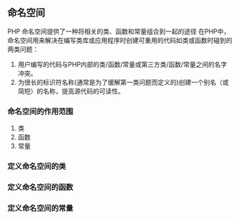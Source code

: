 ## 命名空间
PHP 命名空间提供了一种将相关的类、函数和常量组合到一起的途径
在PHP中，命名空间用来解决在编写类库或应用程序时创建可重用的代码如类或函数时碰到的两类问题：
1. 用户编写的代码与PHP内部的类/函数/常量或第三方类/函数/常量之间的名字冲突。
2. 为很长的标识符名称(通常是为了缓解第一类问题而定义的)创建一个别名（或简短）的名称，提高源代码的可读性。

### 命名空间的作用范围
1. 类
2. 函数
3. 常量

### 定义命名空间的类

### 定义命名空间的函数

### 定义命名空间的常量
